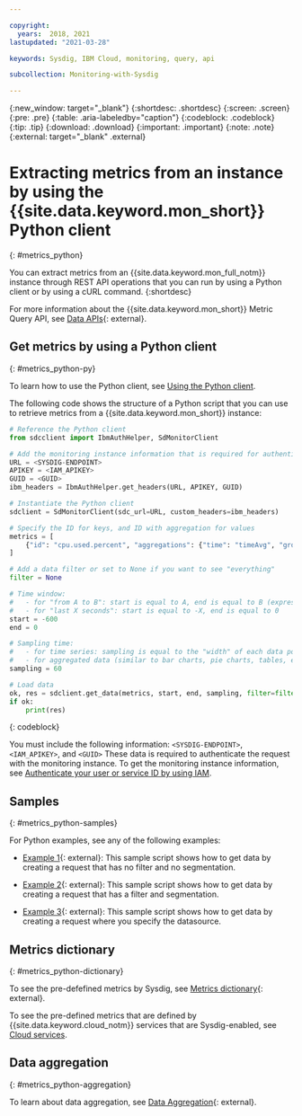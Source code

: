 ```yaml
---

copyright:
  years:  2018, 2021
lastupdated: "2021-03-28"

keywords: Sysdig, IBM Cloud, monitoring, query, api

subcollection: Monitoring-with-Sysdig

---
```


{:new_window: target="_blank"}
{:shortdesc: .shortdesc}
{:screen: .screen}
{:pre: .pre}
{:table: .aria-labeledby="caption"}
{:codeblock: .codeblock}
{:tip: .tip}
{:download: .download}
{:important: .important}
{:note: .note}
{:external: target="_blank" .external}

# Extracting metrics from an instance by using the {{site.data.keyword.mon_short}} Python client
{: #metrics_python}

You can extract metrics from an {{site.data.keyword.mon_full_notm}} instance through REST API operations that you can run by using a Python client or by using a cURL command.
{:shortdesc}

For more information about the {{site.data.keyword.mon_short}} Metric Query API, see [Data APIs](https://sysdig.gitbooks.io/sysdig-cloud-api/content/rest_api/data.html){: external}.


## Get metrics by using a Python client
{: #metrics_python-py}

To learn how to use the Python client, see [Using the Python client](/docs/Monitoring-with-Sysdig?topic=Monitoring-with-Sysdig-python-client).

The following code shows the structure of a Python script that you can use to retrieve metrics from a {{site.data.keyword.mon_short}} instance:


```python
# Reference the Python client
from sdcclient import IbmAuthHelper, SdMonitorClient

# Add the monitoring instance information that is required for authentication
URL = <SYSDIG-ENDPOINT> 
APIKEY = <IAM_APIKEY>
GUID = <GUID>
ibm_headers = IbmAuthHelper.get_headers(URL, APIKEY, GUID)

# Instantiate the Python client 
sdclient = SdMonitorClient(sdc_url=URL, custom_headers=ibm_headers)

# Specify the ID for keys, and ID with aggregation for values
metrics = [
    {"id": "cpu.used.percent", "aggregations": {"time": "timeAvg", "group": "avg"}}
]

# Add a data filter or set to None if you want to see "everything"
filter = None

# Time window:
#   - for "from A to B": start is equal to A, end is equal to B (expressed in seconds)
#   - for "last X seconds": start is equal to -X, end is equal to 0
start = -600
end = 0

# Sampling time:
#   - for time series: sampling is equal to the "width" of each data point (expressed in seconds)
#   - for aggregated data (similar to bar charts, pie charts, tables, etc.): sampling is equal to 0
sampling = 60

# Load data
ok, res = sdclient.get_data(metrics, start, end, sampling, filter=filter)
if ok:
    print(res)
```
{: codeblock}


You must include the following information: `<SYSDIG-ENDPOINT>`, `<IAM_APIKEY>`, and `<GUID>` These data is required to authenticate the request with the monitoring instance. To get the monitoring instance information, see [Authenticate your user or service ID by using IAM](/docs/Monitoring-with-Sysdig?topic=Monitoring-with-Sysdig-python-client#python-client-iam-auth).



## Samples
{: #metrics_python-samples}

For Python examples, see any of the following examples:
* [Example 1](https://github.com/draios/python-sdc-client/blob/master/examples/get_data_simple.py){: external}: This  sample script  shows how to get data by creating a request that has no filter and no segmentation.

* [Example 2](https://github.com/draios/python-sdc-client/blob/master/examples/get_data_advanced.py){: external}: This sample script shows how to get data by creating a request that has a filter and segmentation.

* [Example 3](https://github.com/draios/python-sdc-client/blob/master/examples/get_data_datasource.py){: external}: This sample script shows how to get data by creating a request where you specify the datasource.




## Metrics dictionary
{: #metrics_python-dictionary}

To see the pre-defefined metrics by Sysdig, see [Metrics dictionary](https://docs.sysdig.com/en/metrics-dictionary.html){: external}.

To see the pre-defined metrics that are defined by {{site.data.keyword.cloud_notm}} services that are Sysdig-enabled, see [Cloud services](/docs/Monitoring-with-Sysdig?topic=Monitoring-with-Sysdig-cloud_services). 


## Data aggregation
{: #metrics_python-aggregation}


To learn about data aggregation, see [Data Aggregation](https://docs.sysdig.com/en/data-aggregation.html){: external}.

